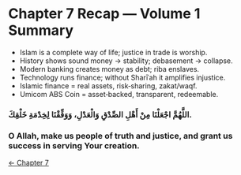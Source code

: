 
# Chapter 7 Recap — Volume 1 Summary

- Islam is a complete way of life; justice in trade is worship.
- History shows sound money → stability; debasement → collapse.
- Modern banking creates money as debt; riba enslaves.
- Technology runs finance; without Sharīʿah it amplifies injustice.
- Islamic finance = real assets, risk‑sharing, zakat/waqf.
- Umicom ABS Coin = asset‑backed, transparent, redeemable.

### اللَّهُمَّ اجْعَلْنَا مِنْ أَهْلِ الصِّدْقِ وَالْعَدْلِ، وَوَفِّقْنَا لِخِدْمَةِ خَلْقِكَ.
### O Allah, make us people of truth and justice, and grant us success in serving Your creation.

[← Chapter 7](umicom_abs_coin.md)
